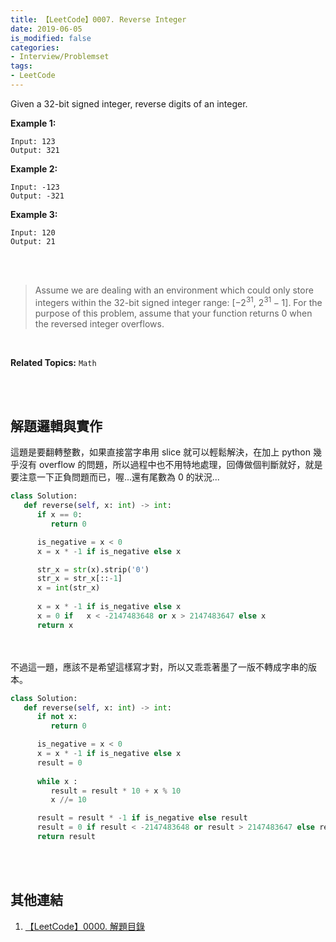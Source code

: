 ```yaml
---
title: 【LeetCode】0007. Reverse Integer
date: 2019-06-05
is_modified: false
categories:
- Interview/Problemset
tags:
- LeetCode
--- 
```


Given a 32-bit signed integer, reverse digits of an integer.

<!--more-->
**Example 1:**
```
Input: 123
Output: 321
```

**Example 2:**
```
Input: -123
Output: -321
```

**Example 3:**
```
Input: 120
Output: 21
```
<br><br>

> Assume we are dealing with an environment which could only store integers within the 32-bit signed integer range: [$−2^{31}$, $2^{31} − 1$]. For the purpose of this problem, assume that your function returns 0 when the reversed integer overflows.

<br>

**Related Topics:** `Math`

<br><br>

## 解題邏輯與實作
這題是要翻轉整數，如果直接當字串用 slice 就可以輕鬆解決，在加上 python 幾乎沒有 overflow 的問題，所以過程中也不用特地處理，回傳做個判斷就好，就是要注意一下正負問題而已，喔...還有尾數為 0 的狀況...

```python
class Solution:
   def reverse(self, x: int) -> int:
      if x == 0:
         return 0

      is_negative = x < 0
      x = x * -1 if is_negative else x 

      str_x = str(x).strip('0')
      str_x = str_x[::-1]
      x = int(str_x)
      
      x = x * -1 if is_negative else x            
      x = 0 if   x < -2147483648 or x > 2147483647 else x
      return x
```
<br><br>
不過這一題，應該不是希望這樣寫才對，所以又乖乖著墨了一版不轉成字串的版本。

```python
class Solution:
   def reverse(self, x: int) -> int:
      if not x:
         return 0

      is_negative = x < 0
      x = x * -1 if is_negative else x 
      result = 0
      
      while x :
         result = result * 10 + x % 10
         x //= 10

      result = result * -1 if is_negative else result            
      result = 0 if result < -2147483648 or result > 2147483647 else result
      return result
```


<br><br>

## 其他連結
1. [【LeetCode】0000. 解題目錄](/LeetCode-0000-Contents/)
